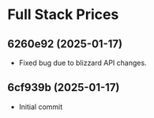 # Full Stack Prices

## 6260e92 (2025-01-17)

- Fixed bug due to blizzard API changes.

## 6cf939b (2025-01-17)
 
- Initial commit  
